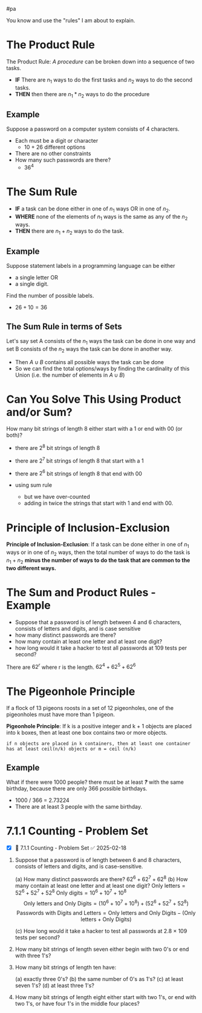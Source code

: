 #pa 

You know and use the "rules" I am about to explain.

# The Product Rule
The Product Rule: *A procedure* can be broken down into a sequence of two tasks.

- **IF** There are $n_1$ ways to do the first tasks and $n_2$ ways to do the second tasks.
- **THEN** then there are $n_1 * n_2$ ways to do the procedure

## Example
Suppose a password on a computer system consists of 4 characters.

- Each must be a digit or character
	- 10 + 26 different options
- There are no other constraints
- How many such passwords are there?
	- $36^4$

# The Sum Rule

- **IF** a task can be done either in one of $n_1$ ways OR in one of $n_2$.
- **WHERE** none of the elements of $n_1$ ways is the same as any of the $n_2$ ways.
- **THEN** there are $n_1 + n_2$ ways to do the task.

## Example
Suppose statement labels in a programming language can be either

- a single letter OR 
- a single digit. 

Find the number of possible labels.
- $26 + 10 = 36$

## The Sum Rule in terms of Sets

Let's say set A consists of the $n_1$ ways the task can be done in one way and set B consists of the $n_2$ ways the task can be done in another way.

- Then $A \cup B$ contains all possible ways the task can be done 
- So we can find the total options/ways by finding the cardinality of this Union (i.e. the number of elements in $A \cup B$)

# Can You Solve This Using Product and/or Sum?
How many bit strings of length 8 either start with a 1 or end with 00 (or both)?

- there are $2^8$ bit strings of length 8
- there are $2^7$ bit strings of length 8 that start with a 1
- there are $2^6$ bit strings of length 8 that end with 00

- using sum rule
	- but we have over-counted
	- adding in twice the strings that start with 1 and end with 00.

# Principle of Inclusion-Exclusion
**Principle of Inclusion-Exclusion**: If a task can be done either in one of $n_1$ ways or in one of $n_2$ ways, then the total number of ways to do the task is $n_1 + n_2$ **minus the number of ways to do the task that are common to the two different ways.**

# The Sum and Product Rules - Example

- Suppose that a password is of length between 4 and 6 characters, consists of letters and digits, and is case sensitive
- how many distinct passwords are there? 
- how many contain at least one letter and at least one digit? 
- how long would it take a hacker to test all passwords at 109 tests per second?

There are $62^r$ where r is the length.
$62^4 + 62^5 + 62^6$

# The Pigeonhole Principle
If a flock of 13 pigeons roosts in a set of 12 pigeonholes, one of the pigeonholes must have more than 1 pigeon.

**Pigeonhole Principle**: If k is a positive integer and k + 1 objects are placed into k boxes, then at least one box contains two or more objects.

```
if n objects are placed in k containers, then at least one container has at least ceil(n/k) objects or m = ceil (n/k)
```

## Example
What if there were 1000 people? there must be at least ***?*** with the same birthday, because there are only 366 possible birthdays.

- 1000 / 366 = 2.73224
- There are at least 3 people with the same birthday.

# 7.1.1 Counting - Problem Set
- [x] 🔽 7.1.1 Counting - Problem Set ✅ 2025-02-18

1. Suppose that a password is of length between 6 and 8 characters, consists of letters and digits, and is case-sensitive. 

	(a) How many distinct passwords are there? 
		$62^6 + 62^7 + 62^8$ 
	(b) How many contain at least one letter and at least one digit? 
		$\text{Only letters}=52^6+52^7+52^8$
		$\text{Only digits}=10^6+10^7+10^8$
		$$\text{Only letters and Only Digits}=(10^6+10^7+10^8) + (52^6+52^7+52^8)$$
		$$\text{Passwords with Digits and Letters} = \text{Only letters and Only Digits} - (\text{Only letters} + \text{Only Digits})$$
		
	(c) How long would it take a hacker to test all passwords at 2.8 × 109 tests per second?
		
	
2. How many bit strings of length seven either begin with two 0's or end with three 1's?

3. How many bit strings of length ten have:

	(a) exactly three 0's? 
	(b) the same number of 0's as 1's? 
	(c) at least seven 1's? 
	(d) at least three 1's?

4. How many bit strings of length eight either start with two 1's, or end with two 1's, or have four 1's in the middle four places?


